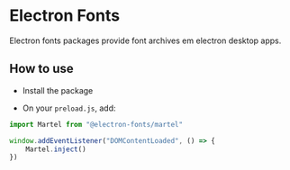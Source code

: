 # Electron Fonts

Electron fonts packages provide font archives em electron desktop apps.

## How to use

* Install the package

* On your `preload.js`, add:

```ts
import Martel from "@electron-fonts/martel"

window.addEventListener("DOMContentLoaded", () => {
    Martel.inject()
})
```